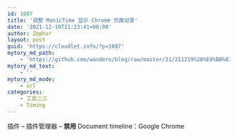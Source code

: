 ```yaml
---
id: 1087
title: '调整 ManicTime 显示 Chrome 页面记录'
date: '2021-12-19T21:23:41+08:00'
author: Zephur
layout: post
guid: 'https://cloudlet.info/?p=1087'
mytory_md_path:
    - 'https://github.com/wandero/blog/raw/master/21/211219%20%E8%B0%83%E6%95%B4%20ManicTime%20%E6%98%BE%E7%A4%BA%20Chrome%20%E9%A1%B5%E9%9D%A2%E8%AE%B0%E5%BD%95.md'
mytory_md_text:
    - ''
mytory_md_mode:
    - url
categories:
    - 工具二三
    - Timing
---
```


插件 – 插件管理器 – **禁用** Document timeline：Google Chrome